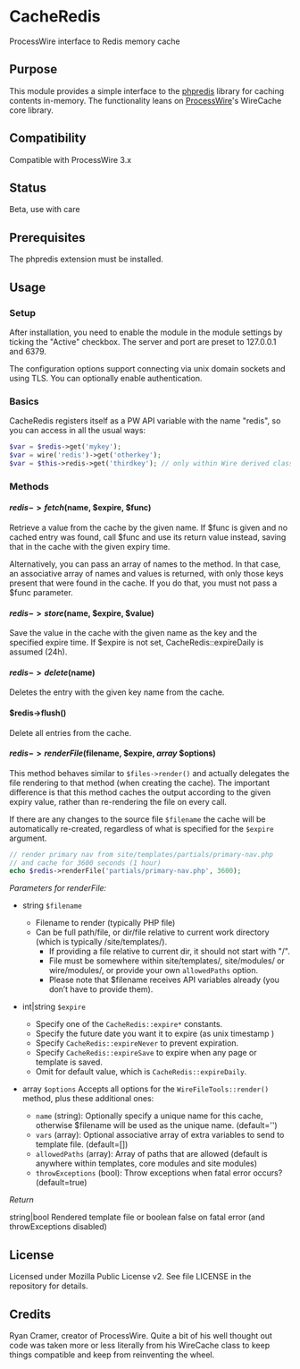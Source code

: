 # CacheRedis
ProcessWire interface to Redis memory cache

## Purpose
This module provides a simple interface to the [phpredis](https://github.com/phpredis/phpredis) library for caching contents in-memory. The functionality leans on [ProcessWire](https://processwire.com/)'s WireCache core library.

## Compatibility
Compatible with ProcessWire 3.x

## Status
Beta, use with care

## Prerequisites
The phpredis extension must be installed.

## Usage

### Setup

After installation, you need to enable the module in the module settings by ticking the "Active" checkbox. The server and port are preset to 127.0.0.1 and 6379.

The configuration options support connecting via unix domain sockets and using TLS. You can optionally enable authentication.

### Basics

CacheRedis registers itself as a PW API variable with the name "redis", so you can access in all the usual ways:
```PHP
$var = $redis->get('mykey');
$var = wire('redis')->get('otherkey');
$var = $this->redis->get('thirdkey'); // only within Wire derived classes
```

### Methods

#### $redis->fetch($name, $expire, $func)

Retrieve a value from the cache by the given name. If $func is given and no cached entry was found, call $func and use its return value instead, saving that in the cache with the given expiry time.

Alternatively, you can pass an array of names to the method. In that case, an associative array of names and values is returned, with only those keys present that were found in the cache. If you do that, you must not pass a $func parameter.

#### $redis->store($name, $expire, $value)

Save the value in the cache with the given name as the key and the specified expire time. If $expire is not set, CacheRedis::expireDaily is assumed (24h).

#### $redis->delete($name)

Deletes the entry with the given key name from the cache.

#### $redis->flush()

Delete all entries from the cache.

#### $redis->renderFile($filename, $expire, _array_ $options)

This method behaves similar to ```$files->render()``` and actually delegates the file rendering to that method (when creating the cache). The important difference is that this method caches the output according to the given expiry value, rather than re-rendering the file on every call.

If there are any changes to the source file `$filename` the cache will be automatically re-created, regardless of what is specified for the `$expire` argument.

```PHP
// render primary nav from site/templates/partials/primary-nav.php
// and cache for 3600 seconds (1 hour)
echo $redis->renderFile('partials/primary-nav.php', 3600);
```

*Parameters for renderFile:*

- string `$filename`
  + Filename to render (typically PHP file)
  + Can be full path/file, or dir/file relative to current work directory (which is typically /site/templates/).
	+ If providing a file relative to current dir, it should not start with "/". 
	+ File must be somewhere within site/templates/, site/modules/ or wire/modules/, or provide your own `allowedPaths` option. 
	+ Please note that $filename receives API variables already (you don’t have to provide them).

- int|string `$expire`
	 - Specify one of the `CacheRedis::expire*` constants.
	 - Specify the future date you want it to expire (as unix timestamp )
	 - Specify `CacheRedis::expireNever` to prevent expiration.
	 - Specify `CacheRedis::expireSave` to expire when any page or template is saved.
	 - Omit for default value, which is `CacheRedis::expireDaily`. 

- array `$options`
  Accepts all options for the `WireFileTools::render()` method, plus these additional ones:
    - `name` (string): Optionally specify a unique name for this cache, otherwise $filename will be used as the unique name. (default='')
    - `vars` (array): Optional associative array of extra variables to send to template file. (default=[])
    - `allowedPaths` (array): Array of paths that are allowed (default is anywhere within templates, core modules and site modules)
    - `throwExceptions` (bool): Throw exceptions when fatal error occurs? (default=true)

*Return*

string|bool Rendered template file or boolean false on fatal error (and throwExceptions disabled)

## License

Licensed under Mozilla Public License v2. See file LICENSE in the repository for details.

## Credits

Ryan Cramer, creator of ProcessWire. Quite a bit of his well thought out code was taken more or less literally from his WireCache class to keep things compatible and keep from reinventing the wheel.
    
